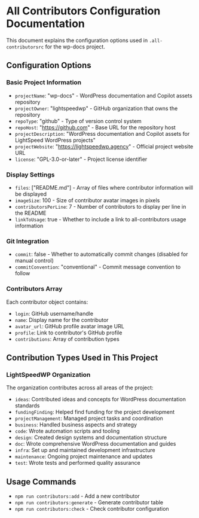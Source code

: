 # All Contributors Configuration Documentation

This document explains the configuration options used in `.all-contributorsrc` for the wp-docs project.

## Configuration Options

### Basic Project Information

- `projectName`: "wp-docs" - WordPress documentation and Copilot assets repository
- `projectOwner`: "lightspeedwp" - GitHub organization that owns the repository
- `repoType`: "github" - Type of version control system
- `repoHost`: "https://github.com" - Base URL for the repository host
- `projectDescription`: "WordPress documentation and Copilot assets for LightSpeed WordPress projects"
- `projectWebsite`: "https://lightspeedwp.agency" - Official project website URL
- `license`: "GPL-3.0-or-later" - Project license identifier

### Display Settings

- `files`: ["README.md"] - Array of files where contributor information will be displayed
- `imageSize`: 100 - Size of contributor avatar images in pixels
- `contributorsPerLine`: 7 - Number of contributors to display per line in the README
- `linkToUsage`: true - Whether to include a link to all-contributors usage information

### Git Integration

- `commit`: false - Whether to automatically commit changes (disabled for manual control)
- `commitConvention`: "conventional" - Commit message convention to follow

### Contributors Array

Each contributor object contains:

- `login`: GitHub username/handle
- `name`: Display name for the contributor
- `avatar_url`: GitHub profile avatar image URL
- `profile`: Link to contributor's GitHub profile
- `contributions`: Array of contribution types

## Contribution Types Used in This Project

### LightSpeedWP Organization

The organization contributes across all areas of the project:

- `ideas`: Contributed ideas and concepts for WordPress documentation standards
- `fundingFinding`: Helped find funding for the project development
- `projectManagement`: Managed project tasks and coordination
- `business`: Handled business aspects and strategy
- `code`: Wrote automation scripts and tooling
- `design`: Created design systems and documentation structure
- `doc`: Wrote comprehensive WordPress documentation and guides
- `infra`: Set up and maintained development infrastructure
- `maintenance`: Ongoing project maintenance and updates
- `test`: Wrote tests and performed quality assurance

## Usage Commands

- `npm run contributors:add` - Add a new contributor
- `npm run contributors:generate` - Generate contributor table
- `npm run contributors:check` - Check contributor configuration
